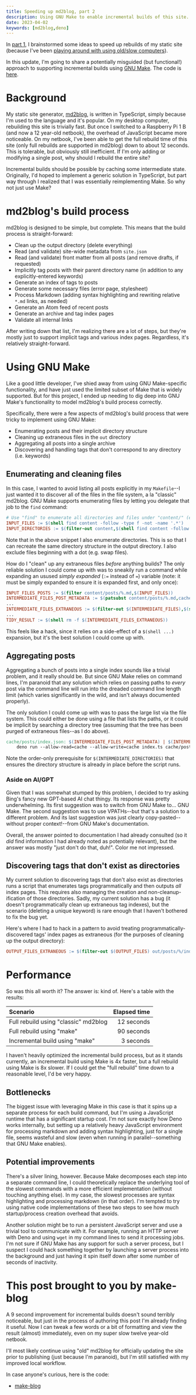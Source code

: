 ```yaml
---
title: Speeding up md2blog, part 2
description: Using GNU Make to enable incremental builds of this site.
date: 2023-04-02
keywords: [md2blog,deno]
---
```

In [part 1](speeding-up-rebuilds.md), I brainstormed some ideas to speed up rebuilds of my static site (because I've been [playing around with using old/slow computers](../programming-languages/minimal-dev-env-3.md)).

In this update, I'm going to share a potentially misguided (but functional!) approach to supporting incremental builds using [GNU Make](https://www.gnu.org/software/make/). The code is [here](https://github.com/jaredkrinke/make-blog).

# Background
My static site generator, [md2blog](md2blog-deno.md), is written in TypeScript, simply because I'm used to the language and it's popular. On my desktop computer, rebuilding this site is trivially fast. But once I switched to a Raspberry Pi 1 B (and now a 12 year-old netbook), the overhead of JavaScript became more noticeable. On my netbook, I've been able to get the full rebuild time of this site (only full rebuilds are supported in md2blog) down to about 12 seconds. This is tolerable, but obviously still inefficient. If I'm only adding or modifying a single post, why should I rebuild the entire site?

Incremental builds should be possible by caching some intermediate state. Originally, I'd hoped to implement a generic solution in TypeScript, but part way through I realized that I was essentially reimplementing Make. So why not just use Make?

# md2blog's build process
md2blog is designed to be simple, but complete. This means that the build process is straight-forward:

* Clean up the output directory (delete everything)
* Read (and validate) site-wide metadata from `site.json`
* Read (and validate) front matter from all posts (and remove drafts, if requested)
* Implicitly tag posts with their parent directory name (in addition to any explicitly-entered keywords)
* Generate an index of tags to posts
* Generate some necessary files (error page, stylesheet)
* Process Markdown (adding syntax highlighting and rewriting relative `*.md` links, as needed)
* Generate an Atom feed of recent posts
* Generate an archive and tag index pages
* Validate all internal links

After writing down that list, I'm realizing there are a lot of steps, but they're mostly just to support implicit tags and various index pages. Regardless, it's relatively straight-forward.

# Using GNU Make
Like a good little developer, I've shied away from using GNU Make-specific functionality, and have just used the limited subset of Make that is widely supported. But for this project, I ended up needing to dig deep into GNU Make's functionality to model md2blog's build process correctly.

Specifically, there were a few aspects of md2blog's build process that were tricky to implement using GNU Make:

* Enumerating posts and their implicit directory structure
* Cleaning up extraneous files in the `out` directory
* Aggregating all posts into a single archive
* Discovering and handling tags that don't correspond to any directory (i.e. keywords)

## Enumerating and cleaning files
In this case, I wanted to avoid listing all posts explicitly in my `Makefile`--I just wanted it to discover all of the files in the file system, a la "classic" md2blog. GNU Make supports enumerating files by letting you delegate that job to the `find` command:

```Makefile
# Use "find" to enumerate all directories and files under "content/" (excluding "content/" itself)
INPUT_FILES := $(shell find content -follow -type f -not -name '.*')
INPUT_DIRECTORIES := $(filter-out content,$(shell find content -follow -type d))
```

Note that in the above snippet I also enumerate directories. This is so that I can recreate the same directory structure in the output directory. I also exclude files beginning with a dot (e.g. swap files).

How do I "clean" up any extraneous files *before* anything builds? The only reliable solution I could come up with was to sneakily run a command while expanding an usused *simply expanded* (`:=` instead of `=`) variable (note: it must be simply expanded to ensure it is expanded first, and only once):

```Makefile
INPUT_FILES_POSTS := $(filter content/posts/%.md,$(INPUT_FILES))
INTERMEDIATE_FILES_POST_METADATA := $(patsubst content/posts/%.md,cache/posts/%.metadata.json,$(INPUT_FILES_POSTS))
...
INTERMEDIATE_FILES_EXTRANEOUS := $(filter-out $(INTERMEDIATE_FILES),$(shell mkdir -p cache && find cache -type f))
...
TIDY_RESULT := $(shell rm -f $(INTERMEDIATE_FILES_EXTRANEOUS))
```

This feels like a hack, since it relies on a side-effect of a `$(shell ...)` expansion, but it's the best solution I could come up with.

## Aggregating posts
Aggregating a bunch of posts into a single index sounds like a trivial problem, and it really should be. But since GNU Make relies on command lines, I'm paranoid that any solution which relies on passing paths to *every* post via the command line will run into the dreaded command line length limit (which varies significantly in the wild, and isn't always documented properly).

The only solution I could come up with was to pass the large list via the file system. This could either be done using a file that lists the paths, or it could be implicit by searching a directory tree (assuming that the tree has been purged of extraneous files--as I do above).

```Makefile
cache/posts/index.json: $(INTERMEDIATE_FILES_POST_METADATA) | $(INTERMEDIATE_DIRECTORIES)
	deno run --allow-read=cache --allow-write=cache index.ts cache/posts $@
```

Note the order-only prerequisite for `$(INTERMEDIATE_DIRECTORIES)` that ensures the directory structure is already in place before the script runs.

### Aside on AI/GPT
Given that I was somewhat stumped by this problem, I decided to try asking Bing's fancy new GPT-based AI chat thingy. Its response was pretty underwhelming. Its first suggestion was to switch from GNU Make to... GNU Make. The second suggestion was to use VPATHs--but that's a solution to a different problem. And its last suggestion was just clearly copy-pasted--without proper context!--from GNU Make's documentation.

Overall, the answer pointed to documentation I had already consulted (so it *did* find information I had already noted as potentially relevant), but the answer was mostly "just don't do that, duh!". Color me not impressed.

## Discovering tags that don't exist as directories
My current solution to discovering tags that don't also exist as directories runs a script that enumerates tags programmatically and then outputs *all* index pages. This requires also managing the creation and non-cleanup-ification of those directories. Sadly, my current solution has a bug (it doesn't programmatically clean up extraneous tag indexes), but the scenario (deleting a unique keyword) is rare enough that I haven't bothered to fix the bug yet.

Here's where I had to hack in a pattern to avoid treating programmatically-discovered tags' index pages as extraneous (for the purposes of cleaning up the output directory):

```Makefile
OUTPUT_FILES_EXTRANEOUS := $(filter-out $(OUTPUT_FILES) out/posts/%/index.html,$(shell mkdir -p out && find out -type f))
```

# Performance
So was this all worth it? The answer is: kind of. Here's a table with the results:

| Scenario | Elapsed time | 
| :-- | --: |
| Full rebuild using "classic" md2blog | 12 seconds |
| Full rebuild using "make" | 90 seconds |
| Incremental build using "make" | 3 seconds |

I haven't heavily optimized the incremental build process, but as it stands currently, an incremental build using Make is 4x faster, but a full rebuild using Make is 8x slower. If I could get the "full rebuild" time down to a reasonable level, I'd be very happy.

## Bottlenecks
The biggest issue with leveraging Make in this case is that it spins up a separate process for each build command, but I'm using a JavaScript runtime that has a significant startup cost. I'm not sure exactly how Deno works internally, but setting up a relatively heavy JavaScript environment for processing markdown and adding syntax highlighting, just for a single file, seems wasteful and slow (even when running in parallel--something that GNU Make enables).

## Potential improvements
There's a silver lining, however. Because Make decomposes each step into a separate command line, I could theoretically replace the underlying tool of the slowest commands with a more efficient implementation (without touching anything else). In my case, the slowest processes are syntax highlighting and processing markdown (in that order). I'm tempted to try using native code implementations of these two steps to see how much startup/process creation overhead that avoids.

Another solution might be to run a persistent JavaScript server and use a trivial tool to communicate with it. For example, running an HTTP server with Deno and using `wget` in my command lines to send it processing jobs. I'm not sure if GNU Make has any support for such a server process, but I suspect I could hack something together by launching a server process into the background and just having it spin itself down after some number of seconds of inactivity.

# This post brought to you by **make-blog**
A 9 second improvement for incremental builds doesn't sound terribly noticeable, but just in the process of authoring this post I'm already finding it useful. Now I can tweak a few words or a bit of formatting and view the result (almost) immediately, even on my super slow twelve year-old netbook.

I'll most likely continue using "old" md2blog for officially updating the site prior to publishing (just because I'm paranoid), but I'm still satisfied with my improved local workflow.

In case anyone's curious, here is the code:

* [make-blog](https://github.com/jaredkrinke/make-blog)

